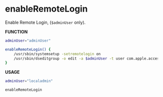 # enableRemoteLogin

Enable Remote Login, (``$adminUser`` only).

**FUNCTION**
```bash
adminUser="adminUser"

enableRemoteLogin() {
    /usr/sbin/systemsetup -setremotelogin on
    /usr/sbin/dseditgroup -o edit -a $adminUser -t user com.apple.access_ssh
}
```

**USAGE**
```bash
adminUser="localadmin"

enableRemoteLogin
```
